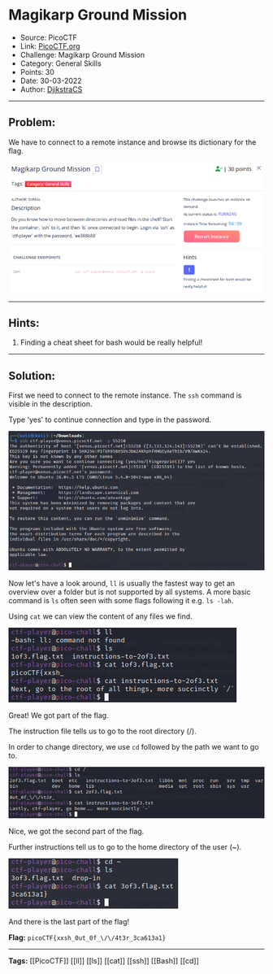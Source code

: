 # Magikarp Ground Mission
* Source: PicoCTF
* Link: [PicoCTF.org](https://picoctf.org/)
* Challenge: Magikarp Ground Mission
* Category: General Skills
* Points: 30
* Date: 30-03-2022
* Author: [DjikstraCS](https://github.com/DjikstraCS)

---
## Problem:

We have to connect to a remote instance and browse its dictionary for the flag.

![](./attachments/Pasted%20image%2020220330152605.png)

---
## Hints:
1. Finding a cheat sheet for bash would be really helpful!

---
## Solution:
First we need to connect to the remote instance. The `ssh` command is visible in the description.

Type 'yes' to continue connection and type in the password.

![](./attachments/Pasted%20image%2020220330153031.png)

Now let's have a look around, `ll` is usually the fastest way to get an overview over a folder but is not supported by all systems. A more basic command is `ls` often seen with some flags following it e.g. `ls -lah`.

Using `cat` we can view the content of any files we find.

![](./attachments/Pasted%20image%2020220330153935.png)

Great! We got part of the flag. 

The instruction file tells us to go to the root directory (/).

In order to change directory, we use `cd` followed by the path we want to go to.

![](./attachments/Pasted%20image%2020220330154408.png)

Nice, we got the second part of the flag.

Further instructions tell us to go to the home directory of the user (~).

![](./attachments/Pasted%20image%2020220330154938.png)

And there is the last part of the flag!

**Flag:** `picoCTF{xxsh_0ut_0f_\/\/4t3r_3ca613a1}`

---
**Tags:** [[PicoCTF]] [[ll]] [[ls]] [[cat]] [[ssh]] [[Bash]] [[cd]]